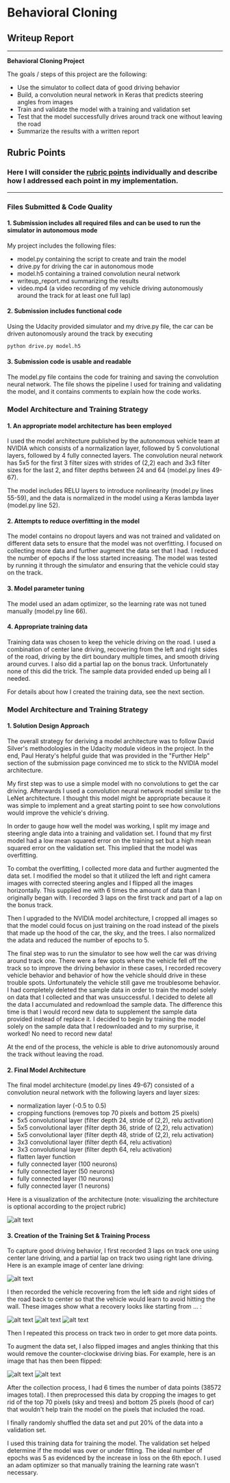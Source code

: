 # **Behavioral Cloning** 

## Writeup Report

---

**Behavioral Cloning Project**

The goals / steps of this project are the following:
* Use the simulator to collect data of good driving behavior
* Build, a convolution neural network in Keras that predicts steering angles from images
* Train and validate the model with a training and validation set
* Test that the model successfully drives around track one without leaving the road
* Summarize the results with a written report


[//]: # (Image References)

[image1]: ./examples/modelviz.png "Model Visualization"
[image2]: ./examples/center.png "Center"
[image3]: ./examples/comeback1.png "Recovery Image"
[image4]: ./examples/comeback2.png "Recovery Image"
[image5]: ./examples/comeback3.png "Recovery Image"
[image6]: ./examples/normal.png "Normal Image"
[image7]: ./examples/flipped.png "Flipped Image"

## Rubric Points
### Here I will consider the [rubric points](https://review.udacity.com/#!/rubrics/432/view) individually and describe how I addressed each point in my implementation.  

---
### Files Submitted & Code Quality

#### 1. Submission includes all required files and can be used to run the simulator in autonomous mode

My project includes the following files:
* model.py containing the script to create and train the model
* drive.py for driving the car in autonomous mode
* model.h5 containing a trained convolution neural network 
* writeup_report.md summarizing the results
* video.mp4 (a video recording of my vehicle driving autonomously around the track for at least one full lap)

#### 2. Submission includes functional code
Using the Udacity provided simulator and my drive.py file, the car can be driven autonomously around the track by executing 
```sh
python drive.py model.h5
```

#### 3. Submission code is usable and readable

The model.py file contains the code for training and saving the convolution neural network. The file shows the pipeline I used for training and validating the model, and it contains comments to explain how the code works.

### Model Architecture and Training Strategy

#### 1. An appropriate model architecture has been employed

I used the model architecture published by the autonomous vehicle team at NVIDIA which consists of a normalization layer, followed by 5 convolutional layers, followed by 4 fully connected layers. The convolution neural network has 5x5 for the first 3 filter sizes with strides of (2,2) each and 3x3 filter sizes for the last 2, and filter depths between 24 and 64 (model.py lines 49-67).

The model includes RELU layers to introduce nonlinearity (model.py lines 55-59), and the data is normalized in the model using a Keras lambda layer (model.py line 52). 

#### 2. Attempts to reduce overfitting in the model

The model contains no dropout layers and was not trained and validated on different data sets to ensure that the model was not overfitting. I focused on collecting more data and further augment the data set that I had. I reduced the number of epochs if the loss started increasing. The model was tested by running it through the simulator and ensuring that the vehicle could stay on the track.

#### 3. Model parameter tuning

The model used an adam optimizer, so the learning rate was not tuned manually (model.py line 66).

#### 4. Appropriate training data

Training data was chosen to keep the vehicle driving on the road. I used a combination of center lane driving, recovering from the left and right sides of the road, driving by the dirt boundary multiple times, and smooth driving around curves. I also did a partial lap on the bonus track. Unfortunately none of this did the trick. The sample data provided ended up being all I needed. 

For details about how I created the training data, see the next section. 

### Model Architecture and Training Strategy

#### 1. Solution Design Approach

The overall strategy for deriving a model architecture was to follow David Silver's methodologies in the Udacity module videos in the project. In the end, Paul Heraty's helpful guide that was provided in the "Further Help" section of the submission page convinced me to stick to the NVIDIA model architecture.

My first step was to use a simple model with no convolutions to get the car driving. Afterwards I used a convolution neural network model similar to the LeNet architecture. I thought this model might be appropriate because it was simple to implement and a great starting point to see how convolutions would improve the vehicle's driving.

In order to gauge how well the model was working, I split my image and steering angle data into a training and validation set. I found that my first model had a low mean squared error on the training set but a high mean squared error on the validation set. This implied that the model was overfitting. 

To combat the overfitting, I collected more data and further augmented the data set. I modified the model so that it utilized the left and right camera images with corrected steering angles and I flipped all the images horizontally. This supplied me with 6 times the amount of data than I originally began with. I recorded 3 laps on the first track and part of a lap on the bonus track.

Then I upgraded to the NVIDIA model architecture, I cropped all images so that the model could focus on just training on the road instead of the pixels that made up the hood of the car, the sky, and the trees. I also normalized the adata and reduced the number of epochs to 5. 

The final step was to run the simulator to see how well the car was driving around track one. There were a few spots where the vehicle fell off the track so to improve the driving behavior in these cases, I recorded recovery vehicle behavior and behavior of how the vehicle should drive in these trouble spots. Unfortunately the vehicle still gave me troublesome behavior. I had completely deleted the sample data in order to train the model solely on data that I collected and that was unsuccessful. I decided to delete all the data I accumulated and redownload the sample data. The difference this time is that I would record new data to supplement the sample data provided instead of replace it. I decided to begin by training the model solely on the sample data that I redownloaded and to my surprise, it worked! No need to record new data!

At the end of the process, the vehicle is able to drive autonomously around the track without leaving the road.

#### 2. Final Model Architecture

The final model architecture (model.py lines 49-67) consisted of a convolution neural network with the following layers and layer sizes:

* normalization layer (-0.5 to 0.5)
* cropping functions (removes top 70 pixels and bottom 25 pixels)
* 5x5 convolutional layer (filter depth 24, stride of (2,2), relu activation)
* 5x5 convolutional layer (filter depth 36, stride of (2,2), relu activation)
* 5x5 convolutional layer (filter depth 48, stride of (2,2), relu activation)
* 3x3 convolutional layer (filter depth 64, relu activation)
* 3x3 convolutional layer (filter depth 64, relu activation)
* flatten layer function
* fully connected layer (100 neurons)
* fully connected layer (50 neurons)
* fully connected layer (10 neurons)
* fully connected layer (1 neurons)

Here is a visualization of the architecture (note: visualizing the architecture is optional according to the project rubric)

![alt text][image1]

#### 3. Creation of the Training Set & Training Process

To capture good driving behavior, I first recorded 3 laps on track one using center lane driving, and a partial lap on track two using right lane driving. Here is an example image of center lane driving:

![alt text][image2]

I then recorded the vehicle recovering from the left side and right sides of the road back to center so that the vehicle would learn to avoid hitting the wall. These images show what a recovery looks like starting from ... :

![alt text][image3]
![alt text][image4]
![alt text][image5]

Then I repeated this process on track two in order to get more data points.

To augment the data set, I also flipped images and angles thinking that this would remove the counter-clockwise driving bias. For example, here is an image that has then been flipped:

![alt text][image6]
![alt text][image7]

After the collection process, I had 6 times the number of data points (38572 images total). I then preprocessed this data by cropping the images to get rid of the top 70 pixels (sky and trees) and bottom 25 pixels (hood of car) that wouldn't help train the model on the pixels that included the road.

I finally randomly shuffled the data set and put 20% of the data into a validation set. 

I used this training data for training the model. The validation set helped determine if the model was over or under fitting. The ideal number of epochs was 5 as evidenced by the increase in loss on the 6th epoch. I used an adam optimizer so that manually training the learning rate wasn't necessary.
